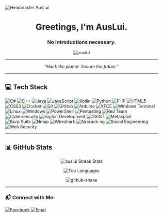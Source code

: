 ![Headmaster AusLui](https://user-images.githubusercontent.com/74038190/225813708-98b745f2-7d22-48cf-9150-083f1b00d6c9.gif)

<h1 align="center">Greetings, I'm AusLui.</h1>
<h3 align="center">No introductions necessary.</h3>

<p align="center">
  <img src="https://komarev.com/ghpvc/?username=auslui&label=Profile%20views&color=000000&style=flat" alt="auslui" />
</p>

---

<p align="center">
  <em>"Hack the planet. Secure the future."</em>
</p>

---

## 💻 Tech Stack

![C#](https://img.shields.io/badge/c%23-%23239120.svg?style=for-the-badge&logo=csharp&logoColor=white) 
![C++](https://img.shields.io/badge/c++-%2300599C.svg?style=for-the-badge&logo=c%2B%2B&logoColor=white) 
![Java](https://img.shields.io/badge/java-%23ED8B00.svg?style=for-the-badge&logo=openjdk&logoColor=white) 
![JavaScript](https://img.shields.io/badge/javascript-%23323330.svg?style=for-the-badge&logo=javascript&logoColor=%23F7DF1E) 
![Kotlin](https://img.shields.io/badge/kotlin-%237F52FF.svg?style=for-the-badge&logo=kotlin&logoColor=white) 
![Python](https://img.shields.io/badge/python-%233776AB.svg?style=for-the-badge&logo=python&logoColor=white) 
![PHP](https://img.shields.io/badge/php-%23777BB4.svg?style=for-the-badge&logo=php&logoColor=white) 
![HTML5](https://img.shields.io/badge/html5-%23E34F26.svg?style=for-the-badge&logo=html5&logoColor=white) 
![CSS3](https://img.shields.io/badge/css3-%231572B6.svg?style=for-the-badge&logo=css3&logoColor=white) 
![Docker](https://img.shields.io/badge/docker-%230db7ed.svg?style=for-the-badge&logo=docker&logoColor=white) 
![Git](https://img.shields.io/badge/git-%23F05033.svg?style=for-the-badge&logo=git&logoColor=white) 
![GitHub](https://img.shields.io/badge/github-%23121011.svg?style=for-the-badge&logo=github&logoColor=white) 
![Arduino](https://img.shields.io/badge/Arduino-%2300979D.svg?style=for-the-badge&logo=arduino&logoColor=white) 
![XFCE](https://img.shields.io/badge/XFCE-%232284F2.svg?style=for-the-badge&logo=xfce&logoColor=white) 
![Windows Terminal](https://img.shields.io/badge/Windows%20Terminal-%234D4D4D.svg?style=for-the-badge&logo=windows-terminal&logoColor=white)
![Linux](https://img.shields.io/badge/Linux-%23FCC624.svg?style=for-the-badge&logo=linux&logoColor=black)
![Windows](https://img.shields.io/badge/Windows-0078D6?style=for-the-badge&logo=windows&logoColor=white)
![PowerShell](https://img.shields.io/badge/PowerShell-5391FE?style=for-the-badge&logo=powershell&logoColor=white)
![Pentesting](https://img.shields.io/badge/Pentesting-%23E95420.svg?style=for-the-badge&logo=kalilinux&logoColor=white)
![Red Team](https://img.shields.io/badge/Red%20Team-%23000000.svg?style=for-the-badge&logo=archlinux&logoColor=red)
![Cybersecurity](https://img.shields.io/badge/Cybersecurity-%2300ADD8.svg?style=for-the-badge&logo=cybersecurity&logoColor=white)
![Exploit Development](https://img.shields.io/badge/Exploit%20Development-%23000000.svg?style=for-the-badge&logo=metasploit&logoColor=white)
![OSINT](https://img.shields.io/badge/OSINT-%23800080.svg?style=for-the-badge&logo=intelligencex&logoColor=white)
![Metasploit](https://img.shields.io/badge/Metasploit-%23000000.svg?style=for-the-badge&logo=metasploit&logoColor=white)
![Burp Suite](https://img.shields.io/badge/Burp%20Suite-%23FF6600.svg?style=for-the-badge&logo=burpsuite&logoColor=white)
![Nmap](https://img.shields.io/badge/Nmap-%23008080.svg?style=for-the-badge&logo=nmap&logoColor=white)
![Wireshark](https://img.shields.io/badge/Wireshark-%231A1AFF.svg?style=for-the-badge&logo=wireshark&logoColor=white)
![Aircrack-ng](https://img.shields.io/badge/Aircrack--ng-%23000000.svg?style=for-the-badge&logo=aircrack-ng&logoColor=white)
![Social Engineering](https://img.shields.io/badge/Social%20Engineering-%23FF8C00.svg?style=for-the-badge&logo=socialblade&logoColor=white)
![Web Security](https://img.shields.io/badge/Web%20Security-%23FF5733.svg?style=for-the-badge&logo=mozilla&logoColor=white)

---

## 📊 GitHub Stats

<p align="center">
  <img src="https://github-readme-streak-stats.herokuapp.com/?user=auslui&theme=dark&hide_border=false" alt="auslui Streak Stats" />
</p>

<p align="center">
  <img src="https://github-readme-stats.vercel.app/api/top-langs/?username=auslui&theme=dark&hide_border=false&include_all_commits=true&count_private=true&layout=compact" alt="Top Languages" />
</p>
<p align="center">
  <picture>
    <source media="(prefers-color-scheme: dark)" srcset="https://raw.githubusercontent.com/auslui/auslui/output/github-snake-dark.svg" />
    <source media="(prefers-color-scheme: light)" srcset="https://raw.githubusercontent.com/auslui/auslui/output/github-snake.svg" />
    <img alt="github-snake" src="https://raw.githubusercontent.com/tobiasmeyhoefer/tobiasmeyhoefer/output/github-snake.svg" />
  </picture>
</p>

---

### 📬 Connect with Me:
[![Facebook](https://img.shields.io/badge/Facebook-%231877F2.svg?style=for-the-badge&logo=facebook&logoColor=white)](https://fb.com/100090014544294)
[![Email](https://img.shields.io/badge/Email-auslui0617%40gmail.com-red?style=for-the-badge&logo=gmail&logoColor=white)](mailto:auslui0617@gmail.com)


